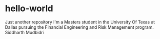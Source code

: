 # hello-world
Just another repository
I'm a Masters student in the University Of Texas at Dallas pursuing the Financial Engineering and Risk Management program.
Siddharth Mudbidri


